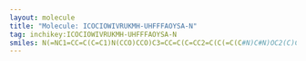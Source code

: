 ```yaml
---
layout: molecule
title: "Molecule: ICOCIOWIVRUKMH-UHFFFAOYSA-N"
tag: inchikey:ICOCIOWIVRUKMH-UHFFFAOYSA-N
smiles: N(=NC1=CC=C(C=C1)N(CCO)CCO)C3=CC=C(C=CC2=C(C(=C(C#N)C#N)OC2(C)C)C#N)S3
---
```

